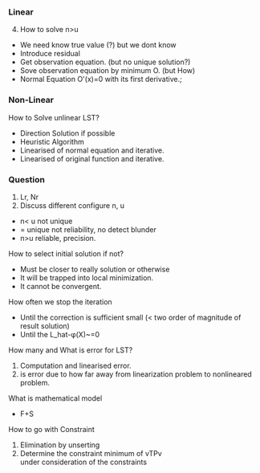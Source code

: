 ### Linear
4. How to solve n>u
- We need know true value (?) but we dont know 
- Introduce residual
- Get observation equation. (but no unique solution?)
- Sove observation equation by minimum O. (but How)
- Normal Equation O'(x)=0 with its first derivative.;



### Non-Linear

How to Solve unlinear LST?
-  Direction Solution if possible
-  Heuristic Algorithm
- Linearised of normal equation and iterative.
- Linearised of original function and iterative.


### Question
1. Lr, Nr
2. Discuss different configure n, u
- n< u not unique
- = unique not reliability, no detect blunder
- n>u reliable, precision.

How to select initial solution if not?
- Must be closer to really solution or otherwise
- It will be trapped into local minimization.
- It cannot be convergent.

How often we stop the iteration
- Until the correction is sufficient small (< two order of magnitude of result solution)
- Until the L_hat-φ(X)~=0

How many and What  is error for LST? 
1. Computation and linearised error.
2. is error due to how far away from linearization problem to nonlineared problem.
 
What is mathematical model
- F+S


How to go with Constraint

1. Elimination by unserting
2. Determine the constraint minimum of vTPv under consideration of the constraints